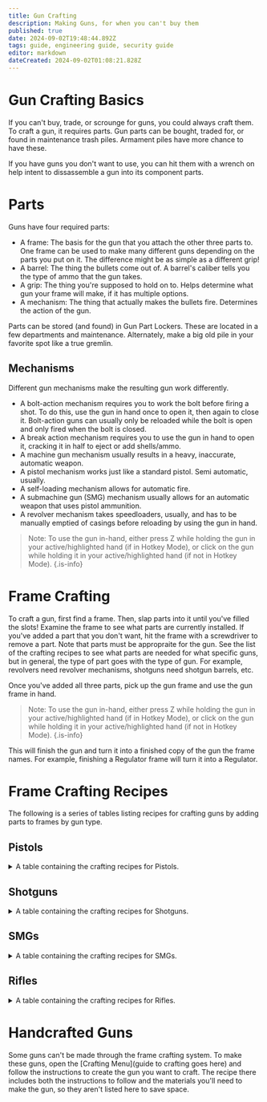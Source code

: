 ```yaml
---
title: Gun Crafting
description: Making Guns, for when you can't buy them
published: true
date: 2024-09-02T19:48:44.892Z
tags: guide, engineering guide, security guide
editor: markdown
dateCreated: 2024-09-02T01:08:21.828Z
---
```


# Gun Crafting Basics

If you can't buy, trade, or scrounge for guns, you could always craft them. To craft a gun, it requires parts. Gun parts can be bought, traded for, or found in maintenance trash piles. Armament piles have more chance to have these.

If you have guns you don't want to use, you can hit them with a wrench on help intent to dissassemble a gun into its component parts.

# Parts
Guns have four required parts:
- A frame: The basis for the gun that you attach the other three parts to. One frame can be used to make many different guns depending on the parts you put on it. The difference might be as simple as a different grip! 
- A barrel: The thing the bullets come out of. A barrel's caliber tells you the type of ammo that the gun takes.
- A grip: The thing you're supposed to hold on to. Helps determine what gun your frame will make, if it has multiple options. 
- A mechanism: The thing that actually makes the bullets fire. Determines the action of the gun.

Parts can be stored (and found) in Gun Part Lockers. These are located in a few departments and maintenance. Alternately, make a big old pile in your favorite spot like a true gremlin.

## Mechanisms

Different gun mechanisms make the resulting gun work differently. 
- A bolt-action mechanism requires you to work the bolt before firing a shot. To do this, use the gun in hand once to open it, then again to close it. Bolt-action guns can usually only be reloaded while the bolt is open and only fired when the bolt is closed.
- A break action mechanism requires you to use the gun in hand to open it, cracking it in half to eject or add shells/ammo.
- A machine gun mechanism usually results in a heavy, inaccurate, automatic weapon.
- A pistol mechanism works just like a standard pistol. Semi automatic, usually.
- A self-loading mechanism allows for automatic fire.
- A submachine gun (SMG) mechanism usually allows for an automatic weapon that uses pistol ammunition.
- A revolver mechanism takes speedloaders, usually, and has to be manually emptied of casings before reloading by using the gun in hand.
> Note: To use the gun in-hand, either press Z while holding the gun in your active/highlighted hand (if in Hotkey Mode), or click on the gun while holding it in your active/highlighted hand (if not in Hotkey Mode).
{.is-info}



# Frame Crafting

To craft a gun, first find a frame. Then, slap parts into it until you've filled the slots! Examine the frame to see what parts are currently installed. If you've added a part that you don't want, hit the frame with a screwdriver to remove a part. Note that parts must be appropraite for the gun. See the list of the crafting recipes to see what parts are needed for what specific guns, but in general, the type of part goes with the type of gun. For example, revolvers need revolver mechanisms, shotguns need shotgun barrels, etc. 

Once you've added all three parts, pick up the gun frame and use the gun frame in hand.

> Note: To use the gun in-hand, either press Z while holding the gun in your active/highlighted hand (if in Hotkey Mode), or click on the gun while holding it in your active/highlighted hand (if not in Hotkey Mode).
{.is-info}

This will finish the gun and turn it into a finished copy of the gun the frame names. For example, finishing a Regulator frame will turn it into a Regulator.

# Frame Crafting Recipes

The following is a series of tables listing recipes for crafting guns by adding parts to frames by gun type. 

## Pistols
<details>
  <summary> A table containing the crafting recipes for Pistols.</summary>
  <table>
  	<tr>
      <th> Name </th>
      <th> Caliber </th>
      <th> Frame </th>
      <th> Parts </th>
    </tr>
  	<tr>
      <td> Amnesty Heavy Pistol </td>
      <td> 12mm Heavy Pistol </td>
      <td> Amnesty Frame </td>
      <td> Rubber Grip, Pistol Mechanism, 12mm Heavy Pistol Barrel </td>
  	</tr>
    <tr>
      <td> Basilisk Heavy Pistol </td>
      <td> 12mm Heavy Pistol </td>
      <td> Basilisk Frame </td>
      <td> Bakelite Grip, Pistol Mechanism, 12mm Pistol Barrel </td>
  	</tr>
    <tr>
      <td> Colt Pistol </td>
      <td> 9mm </td>
      <td> Colt 1911 Frame </td>
      <td> Wood Grip, Pistol Mechanism, 9mm Pistol Barrel </td>
  	</tr>
  	<tr>
      <td> Cowboy Double-Action Revolver </td>
      <td> 10mm </td>
      <td> Break Action Frame </td>
      <td> Wood Grip, Revolver Mechanism, 10mm Pistol Barrel </td>
  	</tr>
  	<tr>
      <td> Deckard Heavy Revolver </td>
      <td> 12mm Heavy Pistol </td>
      <td> Deckard Frame </td>
      <td> Wood Grip, Revolver Mechanism, 12mm Heavy Pistol Barrel </td>
  	</tr>
    <tr>
      <td> Delta Elite Magnum Pistol </td>
      <td> 10mm </td>
      <td> Colt 1911 Frame </td>
      <td> Plastic Grip, Pistol Mechanism, 10mm Pistol Barrel </td>
  	</tr>
  	<tr>
      <td> Frontier Magnum Revolver </td>
      <td> 10mm </td>
      <td> Break Action Frame </td>
      <td> Bakelite Grip, Revolver Mechanism, 10mm Pistol Barrel </td>
  	</tr>
    <tr>
      <td> Giskard Pistol </td>
      <td> 9mm </td>
      <td> Giskard Frame </td>
      <td> Wood Grip, Pistol Mechanism, 9mm Pistol Barrel </td>
  	</tr>
  	<tr>
      <td> Handmade Revolver </td>
      <td> 10mm </td>
      <td> Handmade Revolver Frame </td>
      <td> Wood Grip, Cheap Revolver Mechanism, Cheap 10mm Pistol Barrel </td>
  	</tr>
  	<tr>
      <td> Havelock Revolver </td>
      <td> 9mm </td>
      <td> Havelock Frame </td>
      <td> Wood Grip, Revolver Mechanism, Cheap 9mm Pistol Barrel </td>
  	</tr>
  	<tr>
      <td> Hornet Heavy Revolver </td>
      <td> 12mm Heavy Pistol </td>
      <td> Hornet Frame </td>
      <td> Plastic Grip, Revolver Mechanism, 12mm Heavy Pistol Barrel </td>
  	</tr>
  	<tr>
      <td> Judge Heavy Revolver </td>
      <td> 7.62mm </td>
      <td> Judge Frame </td>
      <td> Rubber Grip, Revolver Mechanism, 7.62mm Barrel </td>
  	</tr>
  	<tr>
      <td> Judiciary Pistol </td>
      <td> 9mm </td>
      <td> Judiciary Frame </td>
      <td> Rubber Grip, Pistol Mechanism, 9mm Pistol Barrel </td>
  	</tr>
  	<tr>
      <td> Ladon Magnum Pistol </td>
      <td> 10mm </td>
      <td> Ladon Frame </td>
      <td> Plastic Grip, Pistol Mechanism, 10mm Pistol Barrel </td>
  	</tr>
  	<tr>
      <td> Lamia Heavy Pistol </td>
      <td> 12mm Heavy Pistol </td>
      <td> Lamia Frame </td>
      <td> Rubber Grip, Pistol Mechanism, 12mm Heavy Pistol Barrel </td>
  	</tr>
    <tr>
      <td> Liberty Magnum Pistol </td>
      <td> 10mm </td>
      <td> Colt 1911 Frame </td>
      <td> Rubber Grip, Pistol Mechanism, 10mm Pistol Barrel </td>
  	</tr>
  	<tr>
      <td> Makarov Pistol </td>
      <td> 9mm </td>
      <td> Makarov Frame </td>
      <td> Bakelite Grip, Pistol Mechanism, 9mm Pistol Barrel </td>
  	</tr>
  	<tr>
      <td> Mateba Revolver </td>
      <td> 12mm Heavy Pistol </td>
      <td> Mateba Frame </td>
      <td> Wood Grip, Revolver Mechanism, 12mm Heavy Pistol Barrel </td>
  	</tr>
  	<tr>
      <td> Minotaur Magnum Revolver </td>
      <td> 10mm </td>
      <td> Minotaur Frame </td>
      <td> Plastic Grip, Revolver Mechanism, 10mm Pistol Barrel </td>
  	</tr>
  	<tr>
      <td> Mistral Revolver </td>
      <td> 10mm </td>
      <td> Mistral Frame Note: Misspelled as Minstral. </td>
      <td> Rubber Grip, Revolver Mechanism, 10mm Pistol Barrel </td>
  	</tr>
  	<tr>
      <td> Olivaw Burst Pistol </td>
      <td> 9mm </td>
      <td> Olivaw Frame </td>
      <td> Wood Grip, Pistol Mechanism, 9mm Pistol Barrel </td>
  	</tr>
  	<tr>
      <td> Rose Magnum Pistol </td>
      <td> 10mm </td>
      <td> Makarov Frame </td>
      <td> Wood Grip, Pistol Mechanism, 10mm Pistol Barrel </td>
  	</tr>
		<tr>
      <td> Sky Pistol </td>
      <td> 9mm </td>
      <td> Sky Frame </td>
      <td> Plastic Grip, Pistol Mechanism, 9mm Pistol Barrel </td>
  	</tr>
  	<tr>
      <td> Tacticool Heavy Revolver </td>
      <td> 12mm Heavy Pistol </td>
      <td> Tacticool Frame </td>
      <td> Plastic Grip, Revolver Mechanism, 12mm Heavy Pistol Barrel </td>
  	</tr>
  	<tr>
      <td> Thorn Pistol </td>
      <td> 9mm </td>
      <td> Absolute Pistol Frame </td>
      <td> Plastic Grip, Pistol Mechanism, 9mm Pistol Barrel </td>
  	</tr>
		<tr>
      <td> Wayfarer Caseless Revolver </td>
      <td> 10x24mm Caseless </td>
      <td> Wayfarer Frame </td>
      <td> Bakelite Grip, Revolver Mechanism, 10x24mm Caseless Barrel </td>
  	</tr>
	</table>
</details>

## Shotguns
<details>
  <summary> A table containing the crafting recipes for Shotguns.</summary>
<table>
  	<tr>
      <th> Name </th>
      <th> Caliber </th>
      <th> Frame </th>
      <th> Parts </th>
    </tr>
		<tr>
      <td> Bull Shotgun </td>
      <td> Shotgun </td>
      <td> Bull Frame </td>
      <td> Rubber Grip, Shotgun Mechanism, Shotgun Barrel </td>
  	</tr>
  	<tr>
      <td> Double Barrel Shotgun </td>
      <td> Shotgun </td>
      <td> Double Barrel Frame </td>
      <td> Wood Grip, Shotgun Mechanism, Shotgun Barrel </td>
  	</tr>
  	<tr>
      <td> Excelsior Saiga-12 Shotgun </td>
      <td> Shotgun </td>
      <td> Saiga Frame </td>
      <td> Bakelite Grip, Self-Loading Mechanism, Shotgun Barrel </td>
  	</tr>
  	<tr>
      <td> Gladstone Shotgun </td>
      <td> Shotgun </td>
      <td> Gladstone Frame </td>
      <td> Plastic Grip, Shotgun Mechanism, Shotgun Barrel </td>
  	</tr>
  	<tr>
      <td> Grizzly Shotgun </td>
      <td> Shotgun </td>
      <td> Grizzly Frame </td>
      <td> Wood Grip, Shotgun Mechanism, Shotgun Barrel </td>
  	</tr>
  	<tr>
      <td> Operator Combat Shotgun </td>
      <td> Shotgun </td>
      <td> Operator Frame </td>
      <td> Plastic Grip, Shotgun Mechanism, Shotgun Barrel </td>
  	</tr>
  	<tr>
      <td> Pug Auto Shotgun </td>
      <td> Shotgun </td>
      <td> Pug Frame </td>
      <td> Bakelite Grip, Shotgun Mechanism, Shotgun Barrel </td>
  	</tr>
  	<tr>
      <td> Regulator Combat Shotgun </td>
      <td> Shotgun </td>
      <td> Regulator Frame </td>
      <td> Plastic Grip, Shotgun Mechanism, Shotgun Barrel </td>
  	</tr>
  	<tr>
      <td> Saigini-12 Shotgun </td>
      <td> Shotgun </td>
      <td> Saiga Frame </td>
      <td> Bakelite Grip, Boltgun Mechanism, Shotgun Barrel </td>
  	</tr>
  	<tr>
      <td> Six-Shot Revolving Shotgun </td>
      <td> Shotgun </td>
      <td> Six-Shot Frame </td>
      <td> Wood Grip, Revolver Mechanism, Shotgun Barrel </td>
  	</tr>
  	<tr>
      <td> Slide Barrel Shotgun </td>
      <td> Shotgun </td>
      <td> Homemade Shotgun Frame </td>
      <td> Wood Grip, Cheap Shotgun Mechanism, Cheap Shotgun Barrel </td>
  	</tr>
  	<tr>
      <td> State Riot Shotgun </td>
      <td> Shotgun </td>
      <td> Operator Frame </td>
      <td> Rubber Grip, Shotgun Mechanism, Shotgun Barrel </td>
  	</tr>
</table>
</details>

## SMGs
<details>
  <summary> A table containing the crafting recipes for SMGs.</summary>
  <table>
 	 <tr>
     <th> Name </th>
     <th> 7.62mm </th>
     <th> AK Frame </th>
     <th> Wood Grip, Self-Loading Mechanism, 6.5mm Barrel </th>
 	 </tr>	
 	 <tr>
      <td> Bastard SMG </td>
      <td> 6.5mm </td>
      <td> AK Frame </td>
      <td> Wood Grip, SMG Mechanism, 6.5mm Barrel </td>
  	</tr>
  	<tr>
      <td> C-20R </td>
      <td> 9mm </td>
      <td> C-20R Frame </td>
      <td> Plastic Grip, SMG Mechanism, 9mm Pistol Barrel </td>
  	</tr>
  	<tr>
      <td> Chicago Typrewriter SMG </td>
      <td> 10mm </td>
      <td> Thompson Frame </td>
      <td> Wood Grip, SMG Mechanism, 10mm Pistol Barrel </td>
  	</tr>
  	<tr>
      <td> Drozd </td>
      <td> 10mm </td>
      <td> Drozd Frame </td>
      <td> Bakelite Grip, SMG Mechanism, 10mm Pistol Barrel </td>
  	</tr>
  	<tr>
    <td> Ekaterina Assault SMG </td>
      <td> 9mm </td>
      <td> PPSH Frame </td>
      <td> Rubber Grip, SMG Mechanism, 9mm Pistol Barrel </td>
  	</tr>
  	<tr>
    <td> Excelsior Shpagin Assault SMG </td>
      <td> 9mm </td>
      <td> PPSH Frame </td>
      <td> Bakelite Grip, SMG Mechanism, 9mm Pistol Barrel </td>
  	</tr>
  	<tr>
     <td> Freedom SMG </td>
      <td> 10mm </td>
      <td> Freedom SMG Frame </td>
      <td> Rubber Grip, SMG Mechanism, 10mm Pistol Barrel </td>
  	</tr>
  	<tr>
     <td> Grease Gun </td>
      <td> 9mm </td>
      <td> Grease Gun Frame </td>
      <td> Plastic Grip, SMG Mechanism, 9mm Pistol Barrel </td>
  	</tr>
  	<tr>
    <td> Homemade Luty SMG </td>
      <td> 9mm </td>
      <td> Luty SMG Frame </td>
      <td> Wood Grip, Cheap SMG Mechanism, Cheap 9mm Pistol Barrel </td>
  	</tr>
  	<tr>
      <td> Kompleks SMG </td>
      <td> 9mm </td>
      <td> Drozd Frame </td>
      <td> Rubber Grip, SMG Mechanism, 10mm Pistol Barrel </td>
  	</tr>
		<tr>
    	<td> Semyonovich Assault SMG </td>
      <td> 9mm </td>
      <td> PPSH Frame </td>
      <td> Plastic Grip, SMG Mechanism, 9mm Pistol Barrel </td>
  	</tr>
  	<tr>
      <td> Sorteria "Bullpip" SMG </td>
      <td> 9mm </td>
      <td> C-20M Frame </td>
      <td> Plastic Grip, SMG Mechanism, 9mm Pistol Barrel </td>
  	</tr>
  	<tr>
      <td> Spec Op SMG Frame </td>
      <td> 10x24mm Caseless </td>
      <td> Specop SMG Frame </td>
      <td> Rubber Grip, SMG Mechanism, 10x24mm Caseless Barrel </td>
  	</tr>
  	<tr>
      <td> Texan SMG </td>
      <td> 9mm </td>
      <td> Grease Gun Frame </td>
      <td> Wood Grip, SMG Mechanism, 9mm Pistol Barrel </td>
  	</tr>
  	<tr>
     <td> Vintkova Lyugera SMG </td>
      <td> 9mm </td>
      <td> Luger Frame </td>
      <td> Wood Grip, SMG Mechanism, 9mm Pistol Barrel </td>
  	</tr>
  </table>
  </details>

## Rifles
<details>
  <summary> A table containing the crafting recipes for Rifles.</summary>
<table>
  	<tr>
      <th> Name </th>
      <th> Caliber </th>
      <th> Frame </th>
      <th> Parts </th>
    </tr>
  	<tr>
      <td> Anti-Material Rifle </td>
      <td> 14.5mm </td>
      <td> Heavy Sniper Frame </td>
      <td> Bakelite Grip, Boltgun Mechanism, 14.5mm Barrel </td>
  	</tr>
  	<tr>
      <td> Armstrong Repeating Rifle </td>
      <td> 10mm </td>
      <td> Armstrong Frame </td>
      <td> Wood Grip, Boltgun Mechanism, 10mm Pistol Barrel </td>
  	</tr>
  	<tr>
      <td> Breacher Kalashnikov Rifle </td>
      <td> 7.62mm </td>
      <td> AK Frame </td>
      <td> Rubber Grip, Self-Loading Mechanism, 7.62mm Barrel </td>
  	</tr>
  	<tr>
      <td> Bulldog Carbine </td>
      <td> 6.5mm </td>
      <td> K-9 Series Frame </td>
      <td> Plastic Grip, Self-Loading Mechanism, 6.5mm Barrel </td>
  	</tr>
  	<tr> 
      <td> Copperhead Battle Rifle </td>
      <td> 7.62mm </td>
      <td> Mamba Frame </td>
      <td> Rubber Grip, Self-Loading Mechanism, 7.62mm Barrel </td>
  	</tr>
  	<tr>
      <td> Custer Repeating Rifle </td>
      <td> 8.6mm </td>
      <td> Armstrong Frame </td>
      <td> Bakelite Grip, Boltgun Mechanism, 8.6mm Barrel </td>
  	</tr>
  	<tr>
      <td> Duty Carbine </td>
      <td> 6.5mm </td>
      <td> Blackshield Frame </td>
      <td> Plastic Grip, Self-Loading Mechanism, 6.5mm Barrel </td>
  	</tr>
  	<tr>
      <td> Excelsior Kalashnikov Rifle </td>
      <td> 7.62mm </td>
      <td> AK Frame </td>
      <td> Bakelite Grip, Self-Loading Mechanism, 7.62mm Barrel </td>
  	</tr>
  	<tr>
      <td> Excelsior Maxim Machine Gun </td>
      <td> 7.62mm </td>
      <td> Maxim Frame </td>
      <td> Bakelite Grip, Machine Gun Mechanism, 7.62mm Barrel </td>
  	</tr>
  	<tr>
      <td> Excelsior Vintorez Silenced Rifle </td>
      <td> 7.62mm </td>
      <td> Vintorez Frame </td>
      <td> Bakelite Grip, Self-Loading Mechanism, 7.62mm Barrel </td>
  	</tr>
  	<tr>
      <td> Homemade Bolt Action Rifle </td>
      <td> 7.62mm </td>
      <td> Homemade Bolt Action Frame </td>
      <td> Wood Grip, Boltgun Mechanism, Cheap 7.62mm Barrel </td>
      	<tr>
      <td> Homemade Kalashnikov Rifle </td>
      <td> 7.62mm </td>
      <td> Homemade Kalashnikov Frame </td>
      <td> Wood Grip, Self-Loading Mechanism, 7.62mm Barrel </td>
  	</tr>
  	<tr>
      <td> Kalashnikov Rifle </td>
      <td> 7.62mm </td>
      <td> AK Frame </td>
      <td> Wood Grip, Self-Loading Mechanism, 7.62mm Barrel </td>
  	</tr>
  	<tr>
      <td> Kalashnikov Rifle, Sawn-Off </td>
      <td> 7.62mm </td>
      <td> AK Frame </td>
      <td> Wood Grip, Self-Loading Mechanism, 2 Plasteel </td>
  	</tr>
  	<tr>
      <td> Kardaschev-Mosin Boltgun </td>
      <td> 7.62mm </td>
      <td> Bolt-Action Rifle Frame </td>
      <td> Plastic Grip, Boltgun Mechanism, 7.62mm Barrel </td>
  	</tr>
  	<tr>
      <td> Mamba Carbine </td>
      <td> 6.5mm </td>
      <td> Mamba Frame </td>
      <td> Plastic Grip, Self-Loading Mechanism, 6.5mm Barrel </td>
  	</tr>
  	<tr>
      <td> Mercurian Anti-Atmos Rifle </td>
      <td> 10x24mm Caseless </td>
      <td> Solmarine Frame </td>
      <td> Rubber Grip, Self-Loading Mechanism, 10x24mm caseless Barrel </td>
  	</tr>
  	<tr>
      <td> Nordwind Precision Rifle </td>
      <td> 7.62mm </td>
      <td> Wind-Series Frame </td>
      <td> Rubber Grip, Self-Loading Mechanism, 7.62mm Barrel </td>
  	</tr>
  	<tr>
      <td> Novakovic Boltgun </td>
      <td> 14.5mm </td>
      <td> Bolt Action Frame </td>
      <td> Wood Grip, Boltgun Mechanism, Cheap 6.5mm Barrel </td>
  	</tr>
  	<tr>
      <td> Obrez Boltgun </td>
      <td> 14.5mm </td>
      <td> Bolt Action Frame </td>
      <td> Wood Grip, Boltgun Mechanism, 2 Steel </td>
  	</tr>
  	<tr>
      <td> Obrez Heavy Boltgun </td>
      <td> 8.6mm </td>
      <td> Homemade Bolt Action Frame </td>
      <td> Rubber Grip, Boltgun Mechanism, 2 Plasteel </td>
  	</tr>
  	<tr>
      <td> Obrez Light Boltgun </td>
      <td> 6.5mm </td>
      <td> Bolt Action Frame </td>
      <td> Wood Grip, Boltgun Mechanism, 1 Plasteel </td>
  	</tr>
  	<tr>
      <td> Obrez Mosin Boltgun </td>
      <td> 14.5mm </td>
      <td> Bolt Action Frame </td>
      <td> Plastic Grip, Boltgun Mechanism, 2 Plasteel </td>
  	</tr>
  	<tr>
      <td> Omnirifle </td>
      <td> 8.6mm </td>
      <td> Omnirifle Frame </td>
      <td> Plastic Grip, Self-Loading Mechanism, 8.6mm Barrel </td>
  	</tr>
  	<tr>
      <td> Oprichnik Machine Gun </td>
      <td> 7.62mm </td>
      <td> Maxim Frame </td>
      <td> Plastic Grip, Machine Gun Mechanism, 7.62mm Barrel </td>
  	</tr>
  	<tr>
      <td> Ostwind Precision Rifle </td>
      <td> 6.5mm </td>
      <td> Wind-Series Frame </td>
      <td> Plastic Grip, Self-Loading Mechanism, 6.5mm Barrel </td>
  	</tr>
  	<tr>
      <td> Pitbull Carbine </td>
      <td> 6.5mm </td>
      <td> K-9 Series Frame </td>
      <td> Bakelite Grip, Self-Loading Mechanism, 6.5mm Barrel </td>
  	</tr>
  	<tr>
      <td> Polymer Kalashnikov Rifle </td>
      <td> 7.62mm </td>
      <td> Armstrong Frame </td>
      <td> Wood Grip, Machine Gun Mechanism, 7.62mm Barrel </td>
  	</tr>
  	<tr>
      <td> Pulemyot Degtyaryova Light Machine Gun </td>
      <td> 7.62mm </td>
      <td> DP27 Frame </td>
      <td> Plastic Grip, Self-Loading Mechanism, 7.62mm Barrel </td>
  	</tr>
  	<tr>
      <td> Pulse Rifle </td>
      <td> 10x24mm Caseless </td>
      <td> Pulse Rifle Frame </td>
      <td> Rubber Grip, Machine Gun Mechanism, 10x24mm Caseless Barrel </td>
  	</tr>
  	<tr>
      <td> Punch-Hole Motherfucker </td>
      <td> 9mm </td>
      <td> Motherfucker Frame </td>
      <td> Wood Grip, Shotgun Mechanism, 9mm Barrel. Note: This monstrosity is here because I have no idea where this chimera of a firearm should go. </td>
  	</tr>
  	<tr>
      <td> Roe Light Boltgun </td>
      <td> 6.5mm </td>
      <td> Homemade Bolt Action Frame </td>
      <td> Wood Grip, Boltgun Mechanism, 6.5mm Barrel </td>
  	</tr>
  	<tr>
      <td> Saturnarian Carbine </td>
      <td> 6.5mm </td>
      <td> Solmarine Frame </td>
      <td> Plastic Grip, Self-Loading Mechanism, 6.5mm Barrel </td>
  	</tr>
  	<tr>
      <td> Scout Heavy Bolt Action Rifle </td>
      <td> 8.6mm </td>
      <td> Scout Frame </td>
      <td> Rubber Grip, Boltgun Mechanism, 8.6mm Barrel </td>
  	</tr>
  	<tr>
      <td> Solarian Carbine </td>
      <td> 6.5mm </td>
      <td> Solmarine Frame </td>
      <td> Bakelite Grip, Self-Loading Mechanism, 6.5mm Barrel </td>
  	</tr>
  	<tr>
      <td> Strelki Precision Rifle </td>
      <td> 7.62mm </td>
      <td> Strelki Frame </td>
      <td> Wood Grip, Self-Loading Mechanism, 7.62mm Barrel </td>
  	</tr>
  	<tr>
      <td> STS Battle Rifle </td>
      <td> 7.62mm </td>
      <td> STS Rifle Frame </td>
      <td> Wood Grip, Self-Loading Mechanism, 7.62mm Barrel </td>
  	</tr>
  	<tr>
      <td> STS Heavy Rifle </td>
      <td> 8.6mm </td>
      <td> STS Rifle Frame </td>
      <td> Rubber Grip, Self-Loading Mechanism, 8.6mm Barrel </td>
  	</tr>
  	<tr>
      <td> STS PARA Blackshield Rifle </td>
      <td> 7.62mm </td>
      <td> STS Rifle Frame </td>
      <td> Rubber Grip, Self-Loading Mechanism, 7.62mm Barrel </td>
  	</tr>
  	<tr>
      <td> Val Silenced Rifle </td>
      <td> 7.62mm </td>
      <td> Vintorez Frame </td>
      <td> Rubber Grip, Self-Loading Mechanism, 7.62mm Barrel </td>
  	</tr>
  	<tr>
      <td> Warthog Advanced Rifle </td>
      <td> 8.6mm </td>
      <td> Omnirifle Frame </td>
      <td> Rubber Grip, Self-Loading Mechanism, 8.6mm Barrel </td>
  	</tr>
  	<tr>
      <td> Watchtower DMR </td>
      <td> 6.5mm </td>
      <td> Blackshield Rifle Frame </td>
      <td> Bakelite Grip, Self-Loading Mechanism, 6.5mm Barrel </td>
  	</tr>
</table>

</details>

# Handcrafted Guns

Some guns can't be made through the frame crafting system. To make these guns, open the [Crafting Menu](guide to crafting goes here) and follow the instructions to create the gun you want to craft. The recipe there includes both the instructions to follow and the materials you'll need to make the gun, so they aren't listed here to save space. 

